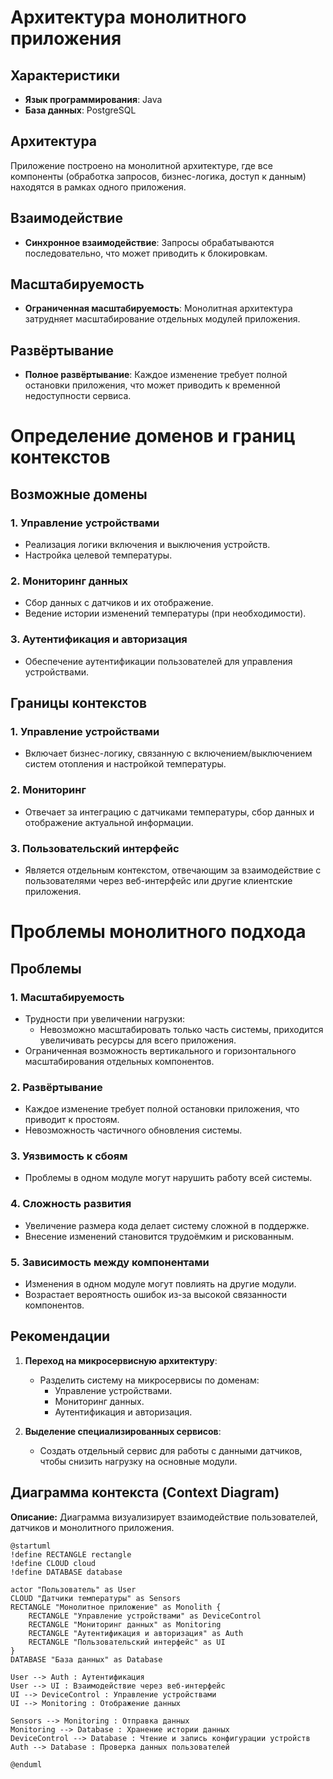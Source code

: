 # Архитектура монолитного приложения

## Характеристики

- **Язык программирования**: Java  
- **База данных**: PostgreSQL  

## Архитектура

Приложение построено на монолитной архитектуре, где все компоненты (обработка запросов, бизнес-логика, доступ к данным) находятся в рамках одного приложения. 

## Взаимодействие

- **Синхронное взаимодействие**: Запросы обрабатываются последовательно, что может приводить к блокировкам.

## Масштабируемость

- **Ограниченная масштабируемость**: Монолитная архитектура затрудняет масштабирование отдельных модулей приложения.

## Развёртывание

- **Полное развёртывание**: Каждое изменение требует полной остановки приложения, что может приводить к временной недоступности сервиса.


# Определение доменов и границ контекстов

## Возможные домены

### 1. Управление устройствами
- Реализация логики включения и выключения устройств.
- Настройка целевой температуры.

### 2. Мониторинг данных
- Сбор данных с датчиков и их отображение.
- Ведение истории изменений температуры (при необходимости).

### 3. Аутентификация и авторизация
- Обеспечение аутентификации пользователей для управления устройствами.

## Границы контекстов

### 1. **Управление устройствами**
   - Включает бизнес-логику, связанную с включением/выключением систем отопления и настройкой температуры.

### 2. **Мониторинг**
   - Отвечает за интеграцию с датчиками температуры, сбор данных и отображение актуальной информации.

### 3. **Пользовательский интерфейс**
   - Является отдельным контекстом, отвечающим за взаимодействие с пользователями через веб-интерфейс или другие клиентские приложения.


# Проблемы монолитного подхода

## Проблемы

### 1. Масштабируемость
- Трудности при увеличении нагрузки:
  - Невозможно масштабировать только часть системы, приходится увеличивать ресурсы для всего приложения.
- Ограниченная возможность вертикального и горизонтального масштабирования отдельных компонентов.

### 2. Развёртывание
- Каждое изменение требует полной остановки приложения, что приводит к простоям.
- Невозможность частичного обновления системы.

### 3. Уязвимость к сбоям
- Проблемы в одном модуле могут нарушить работу всей системы.

### 4. Сложность развития
- Увеличение размера кода делает систему сложной в поддержке.
- Внесение изменений становится трудоёмким и рискованным.

### 5. Зависимость между компонентами
- Изменения в одном модуле могут повлиять на другие модули.
- Возрастает вероятность ошибок из-за высокой связанности компонентов.

## Рекомендации

1. **Переход на микросервисную архитектуру**:
   - Разделить систему на микросервисы по доменам:
     - Управление устройствами.
     - Мониторинг данных.
     - Аутентификация и авторизация.

2. **Выделение специализированных сервисов**:
   - Создать отдельный сервис для работы с данными датчиков, чтобы снизить нагрузку на основные модули.


## Диаграмма контекста (Context Diagram)
**Описание:**
Диаграмма визуализирует взаимодействие пользователей, датчиков и монолитного приложения.

```
@startuml
!define RECTANGLE rectangle
!define CLOUD cloud
!define DATABASE database

actor "Пользователь" as User
CLOUD "Датчики температуры" as Sensors
RECTANGLE "Монолитное приложение" as Monolith {
    RECTANGLE "Управление устройствами" as DeviceControl
    RECTANGLE "Мониторинг данных" as Monitoring
    RECTANGLE "Аутентификация и авторизация" as Auth
    RECTANGLE "Пользовательский интерфейс" as UI
}
DATABASE "База данных" as Database

User --> Auth : Аутентификация
User --> UI : Взаимодействие через веб-интерфейс
UI --> DeviceControl : Управление устройствами
UI --> Monitoring : Отображение данных

Sensors --> Monitoring : Отправка данных
Monitoring --> Database : Хранение истории данных
DeviceControl --> Database : Чтение и запись конфигурации устройств
Auth --> Database : Проверка данных пользователей

@enduml

```